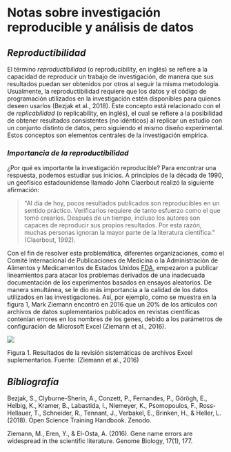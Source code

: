 # Notas sobre investigación reproducible y análisis de datos


## *Reproductibilidad*


El término *reproductibilidad* (o reproducibility, en inglés) se refiere a la capacidad de reproducir un trabajo de investigación, de manera que sus resultados puedan ser obtenidos por otros al seguir la misma metodología. Usualmente, la reproductibilidad requiere que los datos y el código de programación utilizados en la investigación estén disponibles para quienes deseen usarlos (Bezjak et al., 2018). Este concepto está relacionado con el de *replicabilidad* (o replicability, en inglés), el cual se refiere a la posibilidad de obtener resultados consistentes (no idénticos) al replicar un estudio con un conjunto distinto de datos, pero siguiendo el mismo diseño experimental. Estos conceptos son elementos centrales de la investigación empírica.


### *Importancia de la reproductibilidad*
¿Por qué es importante la investigación reproducible? Para encontrar una respuesta, podemos estudiar sus inicios. A principios de la década de 1990, un geofísico estadounidense llamado John Claerbout realizó la siguiente afirmación:


>"Al día de hoy, pocos resultados publicados son reproducibles en un sentido práctico. Verificarlos requiere de tanto esfuerzo como el que tomó crearlos. Después de un tiempo, incluso los autores son capaces de reproducir sus propios resultados. Por esta razón, muchas personas ignoran la mayor parte de la literatura científica." (Claerbout, 1992).


Con el fin de resolver esta problemática, diferentes organizaciones, como el Comité Internacional de Publicaciones de Medicina o la Administración de Alimentos y Medicamentos de Estados Unidos [FDA]( https://www.fda.gov/), empezaron a publicar lineamientos para atacar los problemas derivados de una inadecuada documentación de los experimentos basados en ensayos aleatorios. De manera simultánea, se le dio más importancia a la calidad de los datos utilizados en las investigaciones. Así, por ejemplo, como se muestra en la figura 1, Mark Ziemann encontró en 2016 que un 20% de los artículos con archivos de datos suplementarios publicados en revistas científicas contenían errores en los nombres de los genes, debido a los parámetros de configuración de Microsoft Excel (Ziemann et al., 2016).


![](https://geoprocesamiento-2020i.github.io/laboratorio-01-markdown/ZiemannEtAlFig1.png)


Figura 1. Resultados de la revisión sistemáticas de archivos Excel suplementarios. Fuente: (Ziemann et al., 2016)


## *Bibliografía*
Bezjak, S., Clyburne-Sherin, A., Conzett, P., Fernandes, P., Görögh, E., Helbig, K., Kramer, B., Labastida, I., Niemeyer, K., Psomopoulos, F., Ross-Hellauer, T., Schneider, R., Tennant, J., Verbakel, E., Brinken, H., & Heller, L. (2018). Open Science Training Handbook. Zenodo. 
[](https://doi.org/10.5281/ZENODO.1212496)

Ziemann, M., Eren, Y., & El-Osta, A. (2016). Gene name errors are widespread in the scientific literature. Genome Biology, 17(1), 177. 
[](https://doi.org/10.1186/s13059-016-1044-7)


